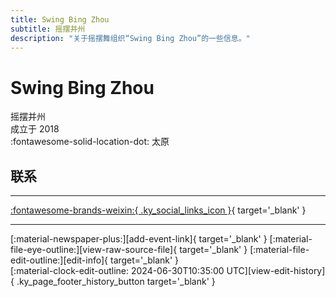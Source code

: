 ```yaml
---
title: Swing Bing Zhou
subtitle: 摇摆并州
description: "关于摇摆舞组织“Swing Bing Zhou”的一些信息。"
---
```


# Swing Bing Zhou

摇摆并州  
成立于 2018  
:fontawesome-solid-location-dot: 太原  


## 联系


---

 [:fontawesome-brands-weixin:{ .ky_social_links_icon }](# "摇摆并州"){ target='_blank' }

---

<div class="ky_page_footer" markdown>
<div class="ky_page_footer_trailing" markdown="span">
[:material-newspaper-plus:][add-event-link]{ target='_blank' }
[:material-file-eye-outline:][view-raw-source-file]{ target='_blank' }
[:material-file-edit-outline:][edit-info]{ target='_blank' }
</div>
<div class="ky_page_footer_leading" markdown="span">
[:material-clock-edit-outline: 2024-06-30T10:35:00 UTC][view-edit-history]{ .ky_page_footer_history_button target='_blank' }
</div>
</div>

[add-event-link]: https://github.com/swingdance/events/issues/new?assignees=&labels=add+event&projects=&template=02-add_entity.yml&title=%5Bcn%5D%20%3CName%3E&region=cn&province=Shanxi&city=Taiyuan&org_id=swing-bing-zhou "添加活动"
[view-raw-source-file]: https://github.com/swingdance/orgs/blob/main/cn/swing-bing-zhou.json "查看原始源文件"
[edit-info]: https://github.com/swingdance/orgs/issues/new?assignees=&labels=update+org&projects=&template=03-update_entity.yml&title=%5Bcn%5D%20Swing%20Bing%20Zhou&region=cn&id=swing-bing-zhou&name=Swing%20Bing%20Zhou "编辑信息"

[view-edit-history]: https://github.com/swingdance/orgs/commits/main/cn/swing-bing-zhou.json "查看编辑历史"
